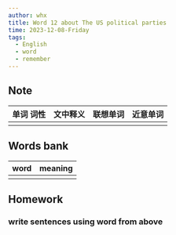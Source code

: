 ```yaml
---
author: whx
title: Word 12 about The US political parties
time: 2023-12-08-Friday
tags:
  - English
  - word
  - remember
---
```

## Note

| 单词 词性 | 文中释义 | 联想单词 | 近意单词 |
| :---------: | :--------:  | :--------: | :--------: |
|           |          |          |         |

## Words bank

| word | meaning |
| :----: | :------- |
|      |         |
## Homework

### write sentences using word from above
